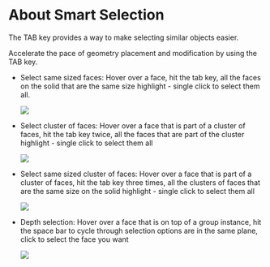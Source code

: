 # About Smart Selection

The TAB key provides a way to make selecting similar objects easier.
 

Accelerate the pace of geometry placement and modification by using the TAB key.

* Select same sized faces: Hover over a face, hit the tab key, all the faces on the solid that are the same size highlight - single click to select them all. 
    
    ![](Images/GUID-CDD414C8-F9F3-4D1C-A724-0DDC695E25CF-low.png)
* Select cluster of faces: Hover over a face that is part of a cluster of faces, hit the tab key twice, all the faces that are part of the cluster highlight - single click to select them all 
    
    ![](Images/GUID-6A9CDC01-BD09-4989-BF70-E01F254F414D-low.png)
* Select same sized cluster of faces: Hover over a face that is part of a cluster of faces, hit the tab key three times, all the clusters of faces that are the same size on the solid highlight - single click to select them all 
    
    ![](Images/GUID-98DC97B8-7C56-47A9-9E6E-DC58A68F43E6-low.png)
* Depth selection: Hover over a face that is on top of a group instance, hit the space bar to cycle through selection options are in the same plane, click to select the face you want 
    
    ![](Images/GUID-FFE03635-3BBC-438F-BAF4-B3BCD4C78393-low.png)
